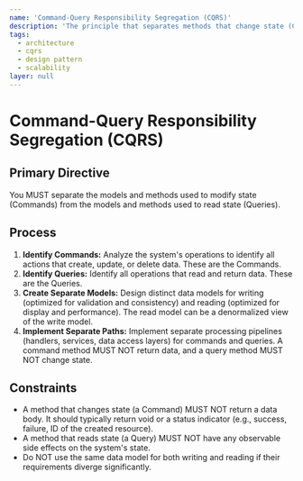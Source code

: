 ```yaml
---
name: 'Command-Query Responsibility Segregation (CQRS)'
description: 'The principle that separates methods that change state (Commands) from methods that read state (Queries). This can improve performance, scalability, and security.'
tags:
  - architecture
  - cqrs
  - design pattern
  - scalability
layer: null
---
```


# Command-Query Responsibility Segregation (CQRS)

## Primary Directive

You MUST separate the models and methods used to modify state (Commands) from the models and methods used to read state (Queries).

## Process

1.  **Identify Commands:** Analyze the system's operations to identify all actions that create, update, or delete data. These are the Commands.
2.  **Identify Queries:** Identify all operations that read and return data. These are the Queries.
3.  **Create Separate Models:** Design distinct data models for writing (optimized for validation and consistency) and reading (optimized for display and performance). The read model can be a denormalized view of the write model.
4.  **Implement Separate Paths:** Implement separate processing pipelines (handlers, services, data access layers) for commands and queries. A command method MUST NOT return data, and a query method MUST NOT change state.

## Constraints

- A method that changes state (a Command) MUST NOT return a data body. It should typically return void or a status indicator (e.g., success, failure, ID of the created resource).
- A method that reads state (a Query) MUST NOT have any observable side effects on the system's state.
- Do NOT use the same data model for both writing and reading if their requirements diverge significantly.

